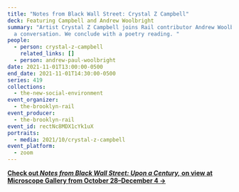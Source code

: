 ```yaml
---
title: "Notes from Black Wall Street: Crystal Z Campbell"
deck: Featuring Campbell and Andrew Woolbright
summary: "Artist Crystal Z Campbell joins Rail contributor Andrew Woolbright for
  a conversation. We conclude with a poetry reading. "
people:
  - person: crystal-z-campbell
    related_links: []
  - person: andrew-paul-woolbright
date: 2021-11-01T13:00:00-0500
end_date: 2021-11-01T14:30:00-0500
series: 419
collections:
  - the-new-social-environment
event_organizer:
  - the-brooklyn-rail
event_producer:
  - the-brooklyn-rail
event_id: rectNc8MDX1cYk1uX
portraits:
  - media: 2021/10/crystal-z-campbell
event_platform:
  - zoom
---
```

**[Check out *Notes from Black Wall Street: Upon a Century,* on view at Microscope Gallery from October 28–December 4 →](https://microscopegallery.com/crystal-z-campbell-notes-from-black-wall-street/)**